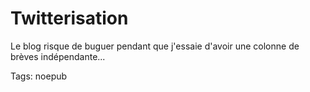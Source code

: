 # Twitterisation

Le blog risque de buguer pendant que j'essaie d'avoir une colonne de brèves indépendante...

Tags: noepub